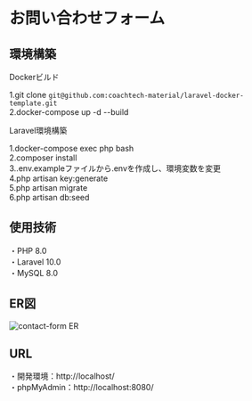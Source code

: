 # お問い合わせフォーム

## 環境構築

Dockerビルド

1.git clone `git@github.com:coachtech-material/laravel-docker-template.git`  
2.docker-compose up -d --build

Laravel環境構築

1.docker-compose exec php bash  
2.composer install  
3..env.exampleファイルから.envを作成し、環境変数を変更  
4.php artisan key:generate  
5.php artisan migrate  
6.php artisan db:seed

## 使用技術

・PHP 8.0  
・Laravel 10.0  
・MySQL 8.0

## ER図

![contact-form ER](https://github.com/user-attachments/assets/4e11fe21-9199-4fb0-ba9c-4cae6c249856)

## URL

・開発環境：http://localhost/  
・phpMyAdmin：http://localhost:8080/
